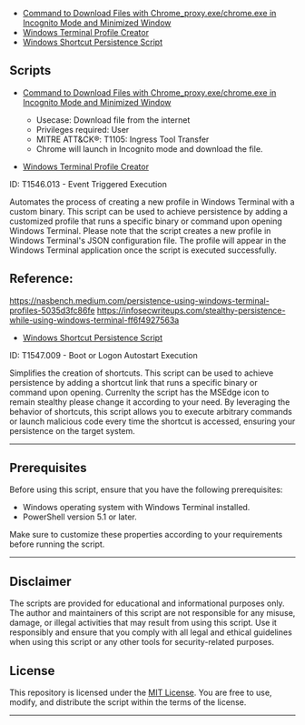 
- [Command to Download Files with Chrome_proxy.exe/chrome.exe in Incognito Mode and Minimized Window](https://github.com/Miragle-Hub/Adversary-tactics-and-techniques-for-Windows/blob/26746b045ebb16b730dc8c05cb092ed593376944/Lateral%20Movement%20/DownloadFileChrome_proxy.exe)
- [Windows Terminal Profile Creator](https://github.com/Miragle-Hub/Persistence-in-Windows/blob/main/Persistence_P0C.ps1)
- [Windows Shortcut Persistence Script](https://github.com/Miragle-Hub/Persistence-in-Windows/blob/main/Lnk%20Persistence.ps1)


## Scripts

- [Command to Download Files with Chrome_proxy.exe/chrome.exe in Incognito Mode and Minimized Window](https://github.com/Miragle-Hub/Adversary-tactics-and-techniques-for-Windows/blob/26746b045ebb16b730dc8c05cb092ed593376944/Lateral%20Movement%20/DownloadFileChrome_proxy.exe)
  - Usecase: Download file from the internet
  - Privileges required: User
  - MITRE ATT&CK®: T1105: Ingress Tool Transfer
  - Chrome will launch in Incognito mode and download the file.

- [Windows Terminal Profile Creator](https://github.com/Miragle-Hub/Persistence-in-Windows/blob/main/Persistence_P0C.ps1)

ID: T1546.013 - Event Triggered Execution

Automates the process of creating a new profile in Windows Terminal with a custom binary. This script can be used to achieve persistence by adding a customized profile that runs a specific binary or command upon opening Windows Terminal. Please note that the script creates a new profile in Windows Terminal's JSON configuration file. The profile will appear in the Windows Terminal application once the script is executed successfully.

## Reference: 
https://nasbench.medium.com/persistence-using-windows-terminal-profiles-5035d3fc86fe
https://infosecwriteups.com/stealthy-persistence-while-using-windows-terminal-ff6f4927563a


- [Windows Shortcut Persistence Script](https://github.com/Miragle-Hub/Persistence-in-Windows/blob/main/Lnk%20Persistence.ps1)

ID: T1547.009 - Boot or Logon Autostart Execution

Simplifies the creation of shortcuts.  This script can be used to achieve persistence by adding a shortcut link that runs a specific binary or command upon opening. Currenlty the script has the MSEdge icon to remain stealthy please change it according to your need. By leveraging the behavior of shortcuts, this script allows you to execute arbitrary commands or launch malicious code every time the shortcut is accessed, ensuring your persistence on the target system.

-----------------------------------------------------------------------------------------------------------------------------------------------------------------------

## Prerequisites

Before using this script, ensure that you have the following prerequisites:

- Windows operating system with Windows Terminal installed.
- PowerShell version 5.1 or later.


Make sure to customize these properties according to your requirements before running the script.



-----------------------------------------------------------------------------------------------------------------------------------------------------------------------


## Disclaimer

The scripts are provided for educational and informational purposes only. The author and maintainers of this script are not responsible for any misuse, damage, or illegal activities that may result from using this script. Use it responsibly and ensure that you comply with all legal and ethical guidelines when using this script or any other tools for security-related purposes.

## License

This repository is licensed under the [MIT License](LICENSE). You are free to use, modify, and distribute the script within the terms of the license.



-----------------------------------------------------------------------------------------------------------------------------------------------------------------------
